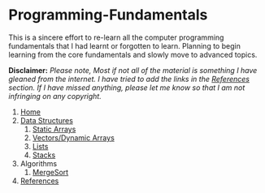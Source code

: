 # Programming-Fundamentals


This is a sincere effort to re-learn all the computer programming fundamentals that I had learnt or forgotten to learn. Planning to begin learning from the core fundamentals and slowly move to advanced topics.

**Disclaimer:** _Please note, Most if not all of the material is something I have gleaned from the internet. I have tried to add the links in the [References](https://github.com/vidhatha/Data-Structures-and-Algorithms/wiki/References) section. If I have missed anything, please let me know so that I am not infringing on any copyright._

1. [Home][home]
1. [Data Structures][datastructures]
   1. [Static Arrays][arrays]
   1. [Vectors/Dynamic Arrays][vectors]
   1. [Lists][lists]
   1. [Stacks](https://github.com/vidhatha/Programming-Fundamentals/blob/master/Data%20Structures/stl_stack.md)
1. Algorithms
   1. [MergeSort](https://github.com/vidhatha/Programming-Fundamentals/blob/master/Algorithms/mergesort.cpp)
1. [References][references]

[home]: https://github.com/vidhatha/Programming-Fundamentals/blob/master/Home.md
[datastructures]: https://github.com/vidhatha/Data-Structures-and-Algorithms/wiki/Data-Structures
[arrays]: https://github.com/vidhatha/Data-Structures-and-Algorithms/wiki/DS-:-Static-Arrays
[vectors]: https://github.com/vidhatha/Data-Structures-and-Algorithms/blob/master/Data%20Structures/stl_vector.md
[lists]: https://github.com/vidhatha/Data-Structures-and-Algorithms/blob/master/Data%20Structures/stl_list.md
[references]: https://github.com/vidhatha/Data-Structures-and-Algorithms/wiki/References
